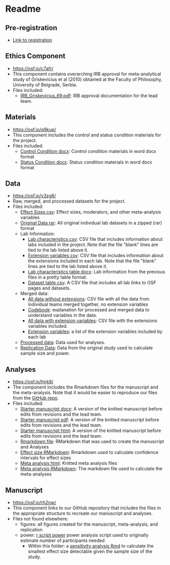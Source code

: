 # Readme

## Pre-registration

- [Link to registration](https://osf.io/ach3n)

## Ethics Component

- https://osf.io/c7afr/
- This component contains overarching IRB approval for meta-analytical study of Griskevicius et al (2010) obtained at the Faculty of Philosophy, University of Belgrade, Serbia.
- Files included:
  - [IRB_Griskevicius_69.pdf](https://osf.io/7ehku): IRB approval documentation for the lead team.

## Materials

- https://osf.io/q9kup/
- This component includes the control and status condition materials for the project.
- Files included:
  - [Control Condition docx](https://osf.io/vg63m): Control condition materials in word docx format
  - [Status Condition docx](https://osf.io/xt9cv): Status condition materials in word docx format

## Data

- https://osf.io/y3zg8/
- Raw, merged, and processed datasets for the project.
- Files included:
  - [Effect Sizes csv](https://osf.io/yt9kp): Effect sizes, moderators, and other meta-analysis variables
  - [Original Data rar](https://osf.io/zqyw3): All original individual lab datasets in a zipped (rar) format
  - Lab Information:
    - [Lab characteristics csv](https://osf.io/pjwhs): CSV file that includes information about labs included in the project. Note that the file "blank" lines are tied to the lab listed above it.
    - [Extension variables csv](https://osf.io/m8uda): CSV file that includes information about the extensions included in each lab. Note that the file "blank" lines are tied to the lab listed above it.
    - [Lab characteristics table docx](https://osf.io/cghyv): Lab information from the previous files in a pretty table format.
    - [Dataset table csv](https://osf.io/pmgv2): A CSV file that includes all lab links to OSF pages and datasets.
  - Merged data:
    - [All data without extensions](https://osf.io/s2bfe): CSV file with all the data from individual teams merged together, no extension variables
    - [Codebook](https://osf.io/wdcmv): explanation for processed and merged data to understand variables in the data.
    - [All data with extension variables](https://osf.io/rknex): CSV file with the extensions variables included.
    - [Extension variables](https://osf.io/ucx26): a list of the extension variables included by each lab
  - [Processed data](https://osf.io/dax6g): Data used for analyses.
  - [Replication Data](https://osf.io/fh96u): Data from the original study used to calculate sample size and power.

## Analyses

- https://osf.io/hjrk8/
- The component includes the Rmarkdown files for the manuscript and the meta-analysis. Note that it would be easier to reproduce our files from the [GitHub repo](https://github.com/CREP-Pyschology/crep_griskevicius).
- Files included:
  - [Starter manuscript docx](https://osf.io/jt7h2): A version of the knitted manuscript before edits from revisions and the lead team.
  - [Starter manuscript pdf](https://osf.io/y38f4): A version of the knitted manuscript before edits from revisions and the lead team.
  - [Starter manuscript html](https://osf.io/gs9jy): A version of the knitted manuscript before edits from revisions and the lead team.
  - [Rmarkdown file](https://osf.io/vmrht): RMarkdown that was used to create the manuscript and Analyses
  - [Effect size RMarkdown](https://osf.io/u5t9w): Rmarkdown used to calculate confidence intervals for effect sizes
  - [Meta analysis html](https://osf.io/y4p7b): Knitted meta analysis files
  - [Meta analysis RMarkdown](https://osf.io/j8f2n): The markdown file used to calculate the meta-analyses

## Manuscript

- https://osf.io/rh2nw/
- This component links to our GitHub repository that includes the files in the appropriate structure to recreate our manuscript and analyses.
- Files not found elsewhere:
  - figures: all figures created for the manuscript, meta-analysis, and replication
  - power: [r script power](https://osf.io/tmuap) power analysis script used to originally estimate number of participants needed
    - Within this folder: a [sensitivity analysis Rmd](https://osf.io/xtbrz) to calculate the smallest effect size detectable given the sample size of the study. 
